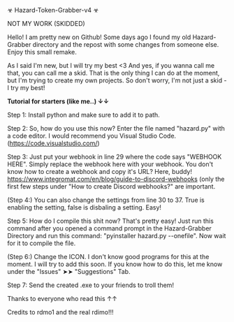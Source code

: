 ☣ Hazard-Token-Grabber-v4 ☣

NOT MY WORK (SKIDDED)



Hello! I am pretty new on Github! Some days ago I found my old Hazard-Grabber directory and the repost with some changes from someone else. Enjoy this small remake.


As I said I'm new, but I will try my best <3
And yes, if you wanna call me that, you can call me a skid. That is the only thing I can do at the moment, but I'm trying to create my own projects. 
So don't worry, I'm not just a skid - I try my best!



**Tutorial for starters (like me..) ↓↓**

Step 1: Install python and make sure to add it to path. 

Step 2: So, how do you use this now? Enter the file named "hazard.py" with a code editor. I would recommend you Visual Studio Code. (https://code.visualstudio.com/)

Step 3: Just put your webhook in line 29 where the code says "WEBHOOK HERE". Simply replace the webhook here with your webhook. You don't know how to create a webhook and copy it's URL? Here, buddy! https://www.integromat.com/en/blog/guide-to-discord-webhooks (only the first few steps under "How to create Discord webhooks?" are important.

(Step 4:) You can also change the settings from line 30 to 37. True is enabling the setting, false is disbaling a setting. Easy!

Step 5: How do I compile this shit now? That's pretty easy! Just run this command after you opened a command prompt in the Hazard-Grabber Directory and run this command: "pyinstaller hazard.py --onefile". Now wait for it to compile the file. 

(Step 6:) Change the ICON. I don't know good programs for this at the moment. I will try to add this soon. If you know how to do this, let me know under the "Issues" ➤➤  "Suggestions" Tab.

Step 7: Send the created .exe to your friends to troll them!




Thanks to everyone who read this ↑↑

Credits to rdmo1 and the real rdimo!!!
